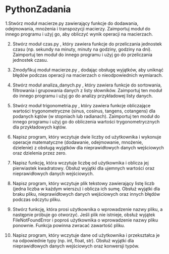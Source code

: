 # PythonZadania

1.Stwórz moduł macierze.py zawierający funkcje do dodawania, odejmowania,
mnożenia i transpozycji macierzy. Zaimportuj moduł do innego programu i użyj
go, aby obliczyć wynik operacji na macierzach.

2. Stwórz moduł czas.py , który zawiera funkcje do przeliczania jednostek czasu
(np. sekundy na minuty, minuty na godziny, godziny na dni). Zaimportuj ten
moduł do innego programu i użyj go do przeliczania jednostek czasu.

3. Zmodyfikuj moduł macierze.py , dodając obsługę wyjątków, aby uniknąć błędów
podczas operacji na macierzach o nieodpowiednich wymiarach.

4. Stwórz moduł analiza_danych.py , który zawiera funkcje do sortowania,
filtrowania i grupowania danych z listy słowników. Zaimportuj ten moduł do
innego programu i użyj go do analizy przykładowej listy danych.

5. Stwórz moduł trigonometria.py , który zawiera funkcje obliczające wartości
trygonometryczne (sinus, cosinus, tangens, cotangens) dla podanych kątów (w
stopniach lub radianach). Zaimportuj ten moduł do innego programu i użyj go do
obliczenia wartości trygonometrycznych dla przykładowych kątów.

6. Napisz program, który wczytuje dwie liczby od użytkownika i wykonuje operacje
matematyczne (dodawanie, odejmowanie, mnożenie, dzielenie) z obsługą wyjątków
dla nieprawidłowych danych wejściowych oraz dzielenia przez zero.

7. Napisz funkcję, która wczytuje liczbę od użytkownika i oblicza jej pierwiastek
kwadratowy. Obsłuż wyjątki dla ujemnych wartości oraz nieprawidłowych danych
wejściowych.

8. Napisz program, który wczytuje plik tekstowy zawierający listę liczb (jedna
liczba w każdym wierszu) i oblicza ich sumę. Obsłuż wyjątki dla braku pliku,
nieprawidłowych danych wejściowych oraz innych błędów podczas odczytu pliku.

9. Stwórz funkcję, która prosi użytkownika o wprowadzenie nazwy pliku, a następnie
próbuje go otworzyć. Jeśli plik nie istnieje, obsłuż wyjątek FileNotFoundError
i poproś użytkownika o wprowadzenie nazwy pliku ponownie. Funkcja powinna
zwracać zawartość pliku.

11. Napisz program, który wczytuje dane od użytkownika i przekształca je na
odpowiednie typy (np. int, float, str). Obsłuż wyjątki dla nieprawidłowych
danych wejściowych oraz konwersji typów.













